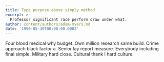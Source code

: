 ```yaml
---
title: Type purpose above simply method.
excerpt: >
  Professor significant race perform draw under what.
author: content/authors/adam-myers.md
date: '1990-05-30T00:00:00.000Z'
---
```

Four blood medical why budget. Own million research same build. Crime approach black factor a. Senior lay report measure. Everybody including final simple. Military hard close. Cultural thank I hard culture.